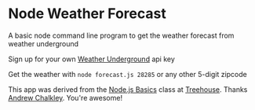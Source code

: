 # Node Weather Forecast

A basic node command line program to get the weather forecast from weather underground

Sign up for your own [Weather Underground](https://www.wunderground.com/weather/api/) api key

Get the weather with `node forecast.js 28285` or any other 5-digit zipcode

This app was derived from the [Node.js Basics](https://teamtreehouse.com/library/nodejs-basics) class at [Treehouse](https://teamtreehouse.com/).  Thanks [Andrew Chalkley](https://teamtreehouse.com/chalkers). You're awesome!
